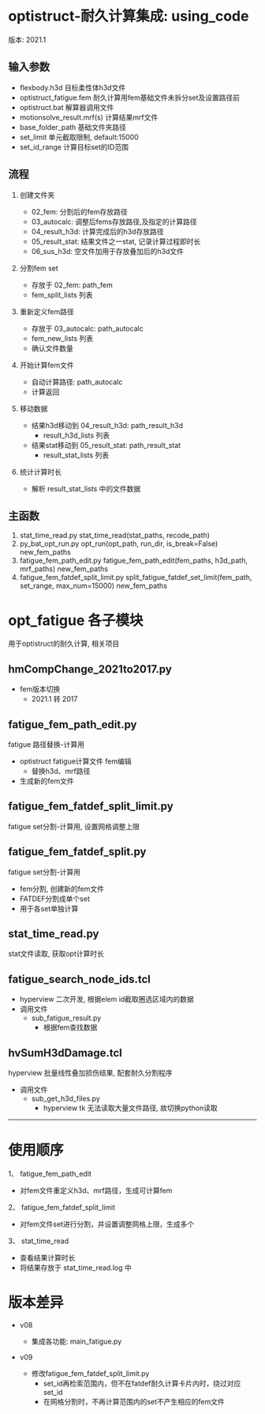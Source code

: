 # optistruct-耐久计算集成: using_code

版本: 2021.1

## 输入参数
+ flexbody.h3d 目标柔性体h3d文件
+ optistruct_fatigue.fem 耐久计算用fem基础文件未拆分set及设置路径前
+ optistruct.bat 解算器调用文件
+ motionsolve_result.mrf(s) 计算结果mrf文件
+ base_folder_path 基础文件夹路径
+ set_limit 单元截取限制, default:15000
+ set_id_range 计算目标set的ID范围

## 流程
1. 创建文件夹
	+ 02_fem: 分割后的fem存放路径
	+ 03_autocalc: 调整后fems存放路径,及指定的计算路径
	+ 04_result_h3d: 计算完成后的h3d存放路径
	+ 05_result_stat: 结果文件之一stat, 记录计算过程即时长
	+ 06_sus_h3d: 空文件加用于存放叠加后的h3d文件

2. 分割fem set
	+ 存放于 02_fem: path_fem
	+ fem_split_lists 列表

3. 重新定义fem路径
	+ 存放于 03_autocalc: path_autocalc
	+ fem_new_lists 列表
	+ 确认文件数量

4. 开始计算fem文件
	+ 自动计算路径: path_autocalc
	+ 计算返回

5. 移动数据
	+ 结果h3d移动到 04_result_h3d: path_result_h3d
		+ result_h3d_lists 列表
	+ 结果stat移动到 05_result_stat: path_result_stat
		+ result_stat_lists 列表

6. 统计计算时长
	+ 解析 result_stat_lists 中的文件数据

## 主函数
1. stat_time_read.py  stat_time_read(stat_paths, recode_path)
2. py_bat_opt_run.py  opt_run(opt_path, run_dir, is_break=False) new_fem_paths
3. fatigue_fem_path_edit.py fatigue_fem_path_edit(fem_paths, h3d_path, mrf_paths) new_fem_paths
4. fatigue_fem_fatdef_split_limit.py split_fatigue_fatdef_set_limit(fem_path, set_range, max_num=15000) new_fem_paths 



# opt_fatigue 各子模块
用于optistruct的耐久计算, 相关项目


## hmCompChange_2021to2017.py
+ fem版本切换
	+ 2021.1 转 2017


## fatigue_fem_path_edit.py
fatigue 路径替换-计算用

+ optistruct fatigue计算文件 fem编辑
	+ 替换h3d、mrf路径
+ 生成新的fem文件


## fatigue_fem_fatdef_split_limit.py
fatigue set分割-计算用, 设置网格调整上限


## fatigue_fem_fatdef_split.py
fatigue set分割-计算用

+ fem分割, 创建新的fem文件
+ FATDEF分割成单个set
+ 用于各set单独计算


## stat_time_read.py
stat文件读取, 获取opt计算时长


## fatigue_search_node_ids.tcl
+ hyperview 二次开发, 根据elem id截取圈选区域内的数据
+ 调用文件
	+ sub_fatigue_result.py
		+ 根据fem查找数据


## hvSumH3dDamage.tcl
hyperview
批量线性叠加损伤结果, 配套耐久分割程序
+ 调用文件
	+ sub_get_h3d_files.py
		+ hyperview tk 无法读取大量文件路径, 故切换python读取


----------------------

# 使用顺序

1、 fatigue_fem_path_edit
+ 对fem文件重定义h3d、mrf路径，生成可计算fem

2、 fatigue_fem_fatdef_split_limit
+ 对fem文件set进行分割，并设置调整网格上限，生成多个

3、 stat_time_read
+ 查看结果计算时长
+ 将结果存放于 stat_time_read.log 中



# 版本差异
+ v08
	+ 集成各功能: main_fatigue.py

+ v09
	+ 修改fatigue_fem_fatdef_split_limit.py
		+ set_id再检索范围内，但不在fatdef耐久计算卡片内时，绕过对应set_id
		+ 在网格分割时，不再计算范围内的set不产生相应的fem文件